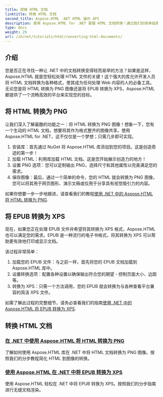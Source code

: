 ```yaml
---
title: 转换 HTML 文档
linktitle: 转换 HTML 文档
second_title: Aspose.HTML .NET HTML 操作 API
description: 使用 Aspose.HTML for .NET 掌握 HTML 文档转换！通过我们的简单指南学习如何轻松将 HTML 转换为 PNG 以及将 EPUB 转换为 XPS。
type: docs
weight: 29
url: /zh/net/tutorials/html/converting-html-documents/
---
```

## 介绍
您是否正在寻找一种让 .NET 中的文档转换变得轻而易举的方法？如果是这样，Aspose.HTML 就是您轻松处理 HTML 文件的关键！这个强大的库允许开发人员将 HTML 文档转换为各种格式，使其成为任何处理 Web 内容的人的必备工具。无论您是将 HTML 转换为 PNG 图像还是将 EPUB 转换为 XPS，Aspose.HTML 都提供了一个流畅高效的平台来实现您的目标。

## 将 HTML 转换为 PNG
让我们深入了解最酷的功能之一：将 HTML 转换为 PNG 图像！想象一下，您有一个生动的 HTML 文档，想要将其作为格式整齐的图像共享。使用 Aspose.HTML for .NET，这不仅仅是一个梦想；只需几步即可实现。 

1. 安装库：首先通过 NuGet 将 Aspose.HTML 库添加到您的项目。这是创造奇迹的第一步！
2. 加载 HTML：利用库加载 HTML 文档。这是您开始展示创造力的地方！
3. 设置 PNG 选项：您可以定制输出 PNG，选择尺寸和其他属性以完美满足您的需求。
4. 保存图像：最后，通过一个简单的命令，您的 HTML 就会转换为 PNG 图像，您可以将其用于网页图形、演示文稿或仅用于分享具有视觉吸引力的内容。

如果你想要一步一步地跟进，请查看我们的教程[使用 .NET 中的 Aspose.HTML 将 HTML 转换为 PNG](./convert-html-as-png/). 

## 将 EPUB 转换为 XPS
现在，如果您正在处理 EPUB 文件并希望将其转换为 XPS 格式，Aspose.HTML 也可以满足您的需求。EPUB 是一种流行的电子书格式，将其转换为 XPS 可以帮助更有效地打印或显示文档。

该过程非常简单：

1. 加载您的 EPUB 文件：与之前一样，首先将您的 EPUB 文档加载到 Aspose.HTML 库中。
2. 设置转换选项：配置各种设置以确保输出符合您的期望 - 控制页面大小、边距等。
3. 转换为 XPS：只需一个方法调用，您的 EPUB 就会转换为与各种查看平台兼容的简洁 XPS 文件。

如需了解此过程的完整细节，请务必查看我们的指南[使用 .NET 中的 Aspose.HTML 将 EPUB 转换为 XPS](./convert-epub-as-xps/). 

## 转换 HTML 文档
### [在 .NET 中使用 Aspose.HTML 将 HTML 转换为 PNG](./convert-html-as-png/)
了解如何使用 Aspose.HTML 库在 .NET 中将 HTML 文档转换为 PNG 图像。按照我们的分步教程简化 HTML 到图像的转换。
### [使用 Aspose.HTML 在 .NET 中将 EPUB 转换为 XPS](./convert-epub-as-xps/)
使用 Aspose.HTML 轻松在 .NET 中将 EPUB 转换为 XPS。按照我们的分步指南进行无缝文档渲染。